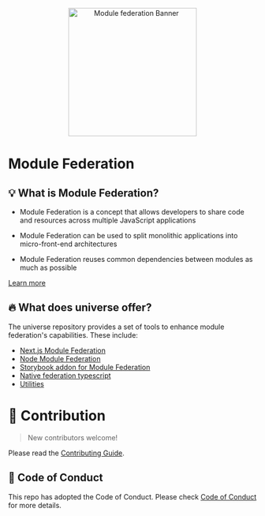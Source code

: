 <p align="center">
  <img alt="Module federation Banner"  width="260" src="https://github.com/module-federation/universe/assets/27547179/11234712-40fc-4696-a7fd-16e0c631005a">
</p>

# Module Federation

## 💡 What is Module Federation?

- Module Federation is a concept that allows developers to share code and resources across multiple JavaScript applications

- Module Federation can be used to split monolithic applications into micro-front-end architectures

- Module Federation reuses common dependencies between modules as much as possible

[Learn more](https://module-federation.io/docs/en/mf-docs/0.2/getting-started/)

## 🔥 What does universe offer?

The universe repository provides a set of tools to enhance module federation's capabilities. These include:

- [Next.js Module Federation](./packages/nextjs-mf)
- [Node Module Federation](./packages/node)
- [Storybook addon for Module Federation](./packages/storybook-addon)
- [Native federation typescript](./packages/native-federation-typescript)
- [Utilities](./packages/utilities)

# 🤝 Contribution

> New contributors welcome!

Please read the [Contributing Guide](https://github.com/module-federation/universe/tree/canary).

## 🙌 Code of Conduct

This repo has adopted the Code of Conduct. Please check [Code of Conduct](./CODE_OF_CONDUCT.md) for more details.
